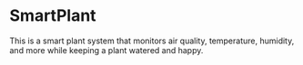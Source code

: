 # SmartPlant

This is a smart plant system that monitors air quality, temperature, humidity, and more while keeping a plant watered and happy.


